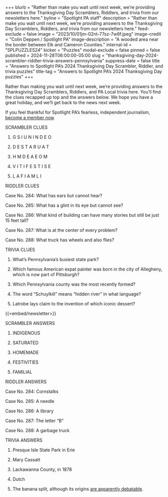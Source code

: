 +++
blurb = "Rather than make you wait until next week, we’re providing answers to the Thanksgiving Day Scramblers, Riddlers, and trivia from our newsletters here."
byline = "Spotlight PA staff"
description = "Rather than make you wait until next week, we’re providing answers to the Thanksgiving Day Scramblers, Riddlers, and trivia from our newsletters here."
feed-exclude = false
image = "2023/10/01jm-02nt-77sz-7w6f.jpeg"
image-credit = "Colin Deppen / Spotlight PA"
image-description = "A wooded area near the border between Elk and Cameron Counties."
internal-id = "SPLPUZZLES24"
kicker = "Puzzles"
modal-exclude = false
pinned = false
published = 2024-11-28T06:00:00-05:00
slug = "thanksgiving-day-2024-scrambler-riddler-trivia-answers-pennsylvania"
suppress-date = false
title = "Answers to Spotlight PA’s 2024 Thanksgiving Day Scrambler, Riddler, and trivia puzzles"
title-tag = "Answers to Spotlight PA’s 2024 Thanksgiving Day puzzles"
+++

Rather than making you wait until next week, we’re providing answers to the Thanksgiving Day Scramblers, Riddlers, and PA Local trivia here. You’ll find the clues recapped up top and the answers below. We hope you have a great holiday, and we’ll get back to the news next week.

If you feel thankful for Spotlight PA’s fearless, independent journalism, <a href="https://spotlightpa.fundjournalism.org/?campaign=701Dn000000YgosIAC&amp;utm_source=www.spotlightpa.org&amp;utm_medium=home&amp;utm_campaign=header:top-banner:donate">become a member now</a>.

SCRAMBLER CLUES

1. G S I U N I N D E O

2. D E S T A R U A T​

3. H M D E A E O M​

4. V I T I F E S T I S E

5. L A F I A M L I​

RIDDLER CLUES

Case No. 284: What has ears but cannot hear?

Case No. 285: What has a glint in its eye but cannot see?

Case No. 286: What kind of building can have many stories but still be just 15 feet tall?

Case No. 287: What is at the center of every problem?

Case No. 288: What truck has wheels and also flies?

TRIVIA CLUES

1. What’s Pennsylvania’s busiest state park?

2. Which famous American expat painter was born in the city of Allegheny, which is now part of Pittsburgh?

3. Which Pennsylvania county was the most recently formed?

4. The word “Schuylkill” means “hidden river” in what language?

5. Latrobe lays claim to the invention of which iconic dessert?

{{<embed/newsletter>}}

SCRAMBLER ANSWERS

1. INDIGENOUS

2. SATURATED

3. HOMEMADE

4. FESTIVITIES

5. FAMILIAL

RIDDLER ANSWERS

Case No. 284: Cornstalks

Case No. 285: A needle

Case No. 286: A library

Case No. 287: The letter “B”

Case No. 288: A garbage truck

TRIVIA ANSWERS

1. Presque Isle State Park in Erie

2. Mary Cassatt

3. Lackawanna County, in 1878

4. Dutch

5. The banana split, although its origins <a href="https://www.tastingtable.com/981033/the-debated-origin-of-the-banana-split/">are apparently debatable</a>.

